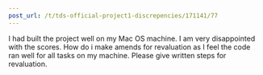 ```yaml
---
post_url: /t/tds-official-project1-discrepencies/171141/77
---
```

I had built the project well on my Mac OS machine. I am very disappointed with the scores. How do i make amends for revaluation as I feel the code ran well for all tasks on my machine. Please give written steps for revaluation.